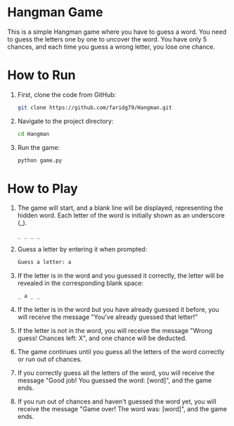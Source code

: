 # Hangman Game

This is a simple Hangman game where you have to guess a word. You need to guess the letters one by one to uncover the word. You have only 5 chances, and each time you guess a wrong letter, you lose one chance.

# How to Run

1. First, clone the code from GitHub:

   ```bash
   git clone https://github.com/faridg79/Hangman.git


1. Navigate to the project directory:

   ```bash
   cd Hangman

1. Run the game:

   ```bash
   python game.py

# How to Play

1. The game will start, and a blank line will be displayed, representing the hidden word. Each letter of the word is initially shown as an underscore (_).

   ```bash
   _ _ _ _

2. Guess a letter by entering it when prompted:

   ```bash
   Guess a letter: a

3. If the letter is in the word and you guessed it correctly, the letter will be revealed in the corresponding blank space:

    ```bash
    _ a _ _

4. If the letter is in the word but you have already guessed it before, you will receive the message "You've already guessed that letter!"

5. If the letter is not in the word, you will receive the message "Wrong guess! Chances left: X", and one chance will be deducted.

6. The game continues until you guess all the letters of the word correctly or run out of chances.

7. If you correctly guess all the letters of the word, you will receive the message "Good job! You guessed the word: [word]", and the game ends.

8. If you run out of chances and haven't guessed the word yet, you will receive the message "Game over! The word was: [word]", and the game ends.
